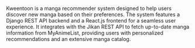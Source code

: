 Kweentoon is a manga recommender system designed to help users discover new manga based on their preferences. 
The system features a Django REST API backend and a React.js frontend for a seamless user experience. 
It integrates with the Jikan REST API to fetch up-to-date manga information from MyAnimeList, providing users with personalized recommendations and an extensive manga catalog.
